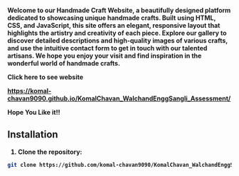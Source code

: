 <b><p>Welcome to our Handmade Craft Website, a beautifully designed platform dedicated to showcasing unique handmade crafts. Built using HTML, CSS, and JavaScript, this site offers an elegant, responsive layout that highlights the artistry and creativity of each piece. Explore our gallery to discover detailed descriptions and high-quality images of various crafts, and use the intuitive contact form to get in touch with our talented artisans. We hope you enjoy your visit and find inspiration in the wonderful world of handmade crafts.</p><b>

Click here to see website 

<a href="https://komal-chavan9090.github.io/KomalChavan_WalchandEnggSangli_Assessment/"> https://komal-chavan9090.github.io/KomalChavan_WalchandEnggSangli_Assessment/ </a>
<br>
<p>Hope You Like it!!</p>

## Installation

1. Clone the repository:

```sh
git clone https://github.com/komal-chavan9090/KomalChavan_WalchandEnggSangli_Assessment.git

